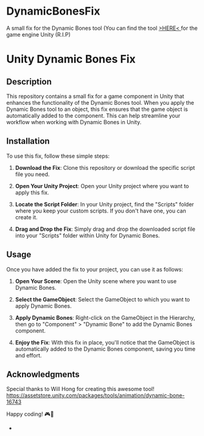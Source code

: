 # DynamicBonesFix
A small fix for the Dynamic Bones tool (You can find the tool <a href="https://assetstore.unity.com/packages/tools/animation/dynamic-bone-16743"> >HERE< </a>for the game engine Unity (R.I.P) 
# Unity Dynamic Bones Fix
## Description

This repository contains a small fix for a game component in Unity that enhances the functionality of the Dynamic Bones tool. When you apply the Dynamic Bones tool to an object, this fix ensures that the game object is automatically added to the component. This can help streamline your workflow when working with Dynamic Bones in Unity.

## Installation

To use this fix, follow these simple steps:

1. **Download the Fix**: Clone this repository or download the specific script file you need.

2. **Open Your Unity Project**: Open your Unity project where you want to apply this fix.

3. **Locate the Script Folder**: In your Unity project, find the "Scripts" folder where you keep your custom scripts. If you don't have one, you can create it.

4. **Drag and Drop the Fix**: Simply drag and drop the downloaded script file into your "Scripts" folder within Unity for Dynamic Bones.

## Usage

Once you have added the fix to your project, you can use it as follows:

1. **Open Your Scene**: Open the Unity scene where you want to use Dynamic Bones.

2. **Select the GameObject**: Select the GameObject to which you want to apply Dynamic Bones.

3. **Apply Dynamic Bones**: Right-click on the GameObject in the Hierarchy, then go to "Component" > "Dynamic Bone" to add the Dynamic Bones component.

4. **Enjoy the Fix**: With this fix in place, you'll notice that the GameObject is automatically added to the Dynamic Bones component, saving you time and effort.

## Acknowledgments

Special thanks to Will Hong for creating this awesome tool! 
https://assetstore.unity.com/packages/tools/animation/dynamic-bone-16743


Happy coding! 🎮🚀

-

